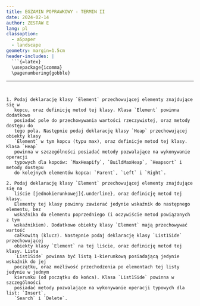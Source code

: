 ```yaml
---
title: EGZAMIN POPRAWKOWY - TERMIN II
date: 2024-02-14
author: ZESTAW E
lang: pl
classoption:
  - a5paper
  - landscape
geometry: margin=1.5cm
header-includes: |
  ```{=latex}
  \usepackage{icomma}
  \pagenumbering{gobble}
  ```
---
```


1. Podaj deklarację klasy `Element` przechowującej elementy znajdujące się w
   kopcu, oraz definicję metod tej klasy. Klasa `Element` powinna dodatkowo
   posiadać pole do przechowywania wartości rzeczywistej, oraz metody dostępu do
   tego pola. Następnie podaj deklarację klasy `Heap` przechowującej obiekty klasy
   `Element` w tym kopcu (typu max), oraz definicje metod tej klasy. Klasa `Heap`
   powinna w szczególności posiadać metody pozwalające na wykonywanie operacji
   typowych dla kopców: `MaxHeapify`, `BuildMaxHeap`, `Heapsort` i metody dostępu
   do kolejnych elementów kopca: `Parent`, `Left` i `Right`.

2. Podaj deklarację klasy `Element` przechowującej elementy znajdujące się na
   liście [jednokierunkowej]{.underline}, oraz definicję metod tej klasy.
   Elementy tej klasy powinny zawierać jedynie wskaźnik do następnego elementu, bez
   wskaźnika do elementu poprzedniego (i oczywiście metod powiązanych z tym
   wskaźnikiem). Dodatkowo obiekty klasy `Element` mają przechowywać wartość
   całkowitą (klucz). Następnie podaj deklarację klasy `List1Side` przechowującej
   obiekty klasy `Element` na tej liście, oraz definicję metod tej klasy. Lista
   `List1Side` powinna być listą 1-kierunkową posiadającą jedynie wskaźnik do jej
   początku, oraz możliwość przechodzenia po elementach tej listy jedynie w jednym
   kierunku (od początku do końca). Klasa `List1Side` powinna w szczególności
   posiadać metody pozwalające na wykonywanie operacji typowych dla list: `Insert`,
   `Search` i `Delete`.
